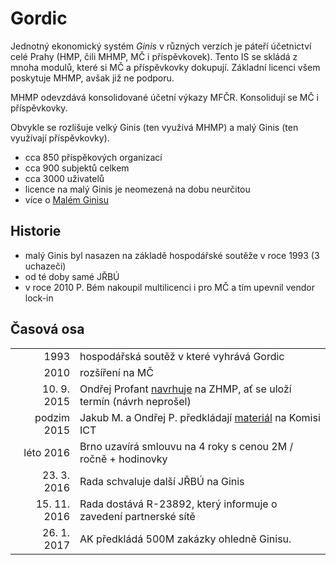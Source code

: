 
# Gordic

Jednotný ekonomický systém *Ginis* v různých verzích je páteří účetnictví celé Prahy (HMP, čili MHMP, MČ i příspěvkovek).
Tento IS se skládá z mnoha modulů, které si MČ a příspěvkovky dokupují.
Základní licenci všem poskytuje MHMP, avšak již ne podporu.

MHMP odevzdává konsolidované účetní výkazy MFČR. Konsolidují se MČ i příspěvkovky.

Obvykle se rozlišuje velký Ginis (ten využívá MHMP) a malý Ginis (ten využívají příspěvkovky).

- cca 850 příspěkových organizací
- cca 900 subjektů celkem
- cca 3000 uživatelů
- licence na malý Ginis je neomezená na dobu neurčitou
- více o [Malém Ginisu][maly-ginis]

## Historie

- malý Ginis byl nasazen na základě hospodářské soutěže v roce 1993 (3 uchazeči)
- od té doby samé JŘBÚ
- v roce 2010 P. Bém nakoupil multilicenci i pro MČ a tím upevnil vendor lock-in

## Časová osa

|              |                                                                                         |
|-------------:|-----------------------------------------------------------------------------------------|
|         1993 | hospodářská soutěž v které vyhrává Gordic                                               |
|         2010 | rozšíření na MČ                                                                         |
| 10.  9. 2015 | Ondřej Profant [navrhuje][navrh-zhmp] na ZHMP, ať se uloží termín (návrh neprošel)      |
|  podzim 2015 | Jakub M. a Ondřej P. předkládají [materiál][maly-ginis] na Komisi ICT                   |
|    léto 2016 | Brno uzavírá smlouvu na 4 roky s cenou 2M / ročně + hodinovky                           |
| 23.  3. 2016 | Rada schvaluje další JŘBÚ na Ginis                                                      |
| 15. 11. 2016 | Rada dostává R-23892, který informuje o zavedení partnerské sítě                        |
| 26.  1. 2017 | AK předkládá 500M zakázky ohledně Ginisu.                                               |


[navrh-zhmp]: https://github.com/pirati-cz/KlubPraha/blob/bcc6a3f6cf4664a97d47355717e52cb678493a51/spisy/2015/137-zhmp-jes/main.md
[20m-prispevkovky]: https://praha.pirati.cz/dvacet-milionu-pro-gordic.html
[stanovisko-k-rozpoctu-2016]: https://praha.pirati.cz/rozpocet.html
[maly-ginis]: https://github.com/pirati-cz/webpraha/blob/gh-pages/assets/static/maly-ginis-aktulizovano.pdf
[teze]: https://praha.pirati.cz/rada-digitalni-strategie.html
